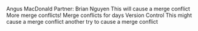 Angus MacDonald
Partner: Brian Nguyen
This will cause a merge conflict
More merge conflicts!
Merge conflicts for days
Version Control
This might cause a merge conflict
another try to cause a merge conflict
